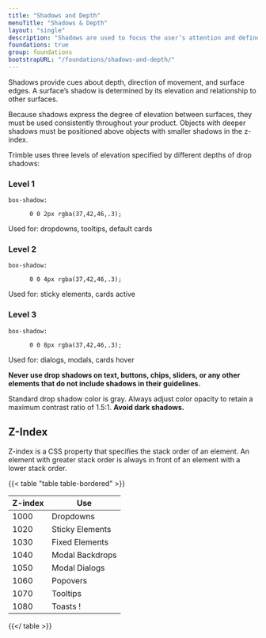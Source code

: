 ```yaml
---
title: "Shadows and Depth"
menuTitle: "Shadows & Depth"
layout: "single"
description: "Shadows are used to focus the user’s attention and define spatial relationships."
foundations: true
group: foundations
bootstrapURL: "/foundations/shadows-and-depth/"
---
```


Shadows provide cues about depth, direction of movement, and surface edges. A surface’s shadow is determined by its elevation and relationship to other surfaces.

Because shadows express the degree of elevation between surfaces, they must be used consistently throughout your product. Objects with deeper shadows must be positioned above objects with smaller shadows in the z-index.

Trimble uses three levels of elevation specified by different depths of drop shadows:

<div class="row mb-3">

  <div class="col-12 col-sm-6 col-md-4 h-100">
    <div class="card shadow-sm">
      <div class="card-header py-2 bg-dark bg-opacity-10">
      <h3 class="mb-0">Level 1</h3>
      </div>
      <div class="card-body py-1">
      <code>box-shadow:<br>
      0 0 2px rgba(37,42,46,.3);</code>
        <p class="mt-2">Used for: dropdowns, tooltips, default cards</p>
      </div>
    </div>
  </div>

  <div class="col-12 col-sm-6 col-md-4 h-100">
    <div class="card shadow">
      <div class="card-header py-2 bg-dark bg-opacity-10">
      <h3 class="mb-0">Level 2</h3>
      </div>
      <div class="card-body py-1">
      <code>box-shadow:<br>
      0 0 4px rgba(37,42,46,.3);</code>
        <p class="mt-2">
Used for: sticky elements, cards active</p>
      </div>
    </div>
  </div>

  <div class="col-12 col-sm-6 col-md-4 h-100">
    <div class="card shadow-lg">
      <div class="card-header py-2 bg-dark bg-opacity-10">
      <h3 class="mb-0">Level 3</h3>
      </div>
      <div class="card-body py-1">
      <code>box-shadow:<br>
      0 0 8px rgba(37,42,46,.3);</code>
        <p class="mt-2">Used for: dialogs, modals, cards hover</p>
      </div>
    </div>
  </div>

</div>

**Never use drop shadows on text, buttons, chips, sliders, or any other elements that do not include shadows in their guidelines.**

Standard drop shadow color is gray. Always adjust color opacity to retain a maximum contrast ratio of 1.5:1. **Avoid dark shadows.**

## Z-Index

Z-index is a CSS property that specifies the stack order of an element. An element with greater stack order is always in front of an element with a lower stack order.

{{< table "table table-bordered" >}}

| Z-index | Use             |
| ------- | --------------- |
| 1000    | Dropdowns       |
| 1020    | Sticky Elements |
| 1030    | Fixed Elements  |
| 1040    | Modal Backdrops |
| 1050    | Modal Dialogs   |
| 1060    | Popovers        |
| 1070    | Tooltips        |
| 1080    | Toasts          !

{{</ table >}}

